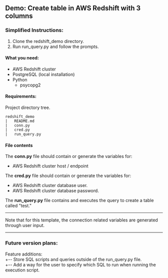 ##  Demo: Create table in AWS Redshift with 3 columns

### Simplified Instructions:  
1) Clone the redshift_demo directory.
2) Run run_query.py and follow the prompts.

#### What you need: 
* AWS Redshift cluster
* PostgreSQL (local installation)
* Python
	* psycopg2 

#### Requirements: 
Project directory tree.  

```
redshift_demo
|	README.md
|	conn.py
|	cred.py
|	run_query.py
```

#### File contents

The **conn.py** file should contain or generate the variables for:  

* AWS Redshift cluster host / endpoint

The **cred.py** file should contain or generate the variables for:  

* AWS Redshift cluster database user.  
* AWS Redshift cluster database password.

The **run_query.py** file contains and executes the query to create a table called "test."

---
Note that for this template, the connection related variables are generated through user input. 

---

### Future version plans: 
Feature additions:   
+-- Store SQL scripts and queries outside of the run_query.py file.   
+-- Add a way for the user to specify which SQL to run when running the execution script. 

